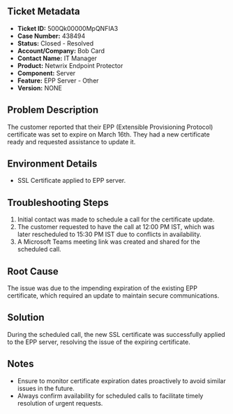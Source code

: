 ## Ticket Metadata
- **Ticket ID:** 500Qk00000MpQNFIA3
- **Case Number:** 438494
- **Status:** Closed - Resolved
- **Account/Company:** Bob Card
- **Contact Name:** IT Manager
- **Product:** Netwrix Endpoint Protector
- **Component:** Server
- **Feature:** EPP Server - Other
- **Version:** NONE

## Problem Description
The customer reported that their EPP (Extensible Provisioning Protocol) certificate was set to expire on March 16th. They had a new certificate ready and requested assistance to update it.

## Environment Details
- SSL Certificate applied to EPP server.

## Troubleshooting Steps
1. Initial contact was made to schedule a call for the certificate update.
2. The customer requested to have the call at 12:00 PM IST, which was later rescheduled to 15:30 PM IST due to conflicts in availability.
3. A Microsoft Teams meeting link was created and shared for the scheduled call.

## Root Cause
The issue was due to the impending expiration of the existing EPP certificate, which required an update to maintain secure communications.

## Solution
During the scheduled call, the new SSL certificate was successfully applied to the EPP server, resolving the issue of the expiring certificate.

## Notes
- Ensure to monitor certificate expiration dates proactively to avoid similar issues in the future.
- Always confirm availability for scheduled calls to facilitate timely resolution of urgent requests.